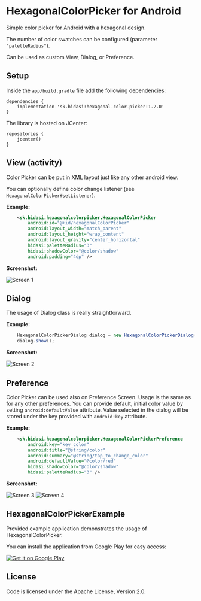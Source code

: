 HexagonalColorPicker for Android
===================================

Simple color picker for Android with a hexagonal design.

The number of color swatches can be configured (parameter `"paletteRadius"`).

Can be used as custom View, Dialog, or Preference.

Setup
-----
Inside the ```app/build.gradle``` file add the following dependencies:
```
dependencies {
    implementation 'sk.hidasi:hexagonal-color-picker:1.2.0'
}
```

The library is hosted on JCenter:
```
repositories {
    jcenter()
}
```

View (activity)
---------------

Color Picker can be put in XML layout just like any other android view.

You can optionally define color change listener (see `HexagonalColorPicker#setListener`).

**Example:**

```xml
	<sk.hidasi.hexagonalcolorpicker.HexagonalColorPicker
		android:id="@+id/hexagonalColorPicker"
		android:layout_width="match_parent"
		android:layout_height="wrap_content"
		android:layout_gravity="center_horizontal"
		hidasi:paletteRadius="3"
		hidasi:shadowColor="@color/shadow"
		android:padding="4dp" />
```

**Screenshot:**

![Screen 1][screen1]

Dialog
------

The usage of Dialog class is really straightforward.

**Example:**

```java
	HexagonalColorPickerDialog dialog = new HexagonalColorPickerDialog(getContext(), R.string.color_picker_default_title, paletteRadius, initialColor, listener);
	dialog.show();
```

**Screenshot:**

![Screen 2][screen2]

Preference
----------

Color Picker can be used also on Preference Screen. Usage is the same as for any other preferences. You can provide default, initial color value by setting `android:defaultValue` attribute. Value selected in the dialog will be stored under the key provided with `android:key` attribute.

**Example:**

```xml
	<sk.hidasi.hexagonalcolorpicker.HexagonalColorPickerPreference
		android:key="key_color"
		android:title="@string/color"
		android:summary="@string/tap_to_change_color"
		android:defaultValue="@color/red"
		hidasi:shadowColor="@color/shadow"
		hidasi:paletteRadius="3" />
```

**Screenshot:**

![Screen 3][screen3] ![Screen 4][screen4]

HexagonalColorPickerExample
---------------------------

Provided example application demonstrates the usage of HexagonalColorPicker.

You can install the application from Google Play for easy access:

[![Get it on Google Play](http://www.android.com/images/brand/get_it_on_play_logo_small.png)](https://play.google.com/store/apps/details?id=sk.hidasi.hexagonalcolorpickerexample)

License
-------

Code is licensed under the Apache License, Version 2.0.

[screen1]: https://raw.githubusercontent.com/rhidasi/hexagonalcolorpicker/master/screen1.png
[screen2]: https://raw.githubusercontent.com/rhidasi/hexagonalcolorpicker/master/screen2.png
[screen3]: https://raw.githubusercontent.com/rhidasi/hexagonalcolorpicker/master/screen3.png
[screen4]: https://raw.githubusercontent.com/rhidasi/hexagonalcolorpicker/master/screen4.png